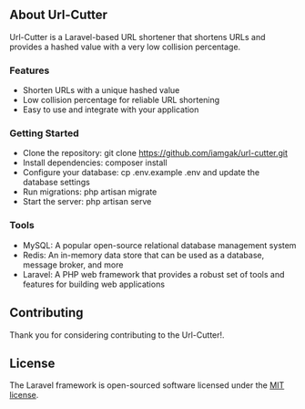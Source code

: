 ## About Url-Cutter

Url-Cutter is a Laravel-based URL shortener that shortens URLs and provides a hashed value with a very low collision percentage.

### Features

- Shorten URLs with a unique hashed value
- Low collision percentage for reliable URL shortening
- Easy to use and integrate with your application

### Getting Started

- Clone the repository: git clone https://github.com/iamgak/url-cutter.git
- Install dependencies: composer install
- Configure your database: cp .env.example .env and update the database settings
- Run migrations: php artisan migrate
- Start the server: php artisan serve

### Tools

- MySQL: A popular open-source relational database management system
- Redis: An in-memory data store that can be used as a database, message broker, and more
- Laravel: A PHP web framework that provides a robust set of tools and features for building web applications


## Contributing

Thank you for considering contributing to the Url-Cutter!.

## License

The Laravel framework is open-sourced software licensed under the [MIT license](https://opensource.org/licenses/MIT).
